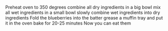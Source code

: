 Preheat oven to 350 degrees
combine all dry ingredients in a big bowl 
mix all wet ingredients in a small bowl
slowly combine wet ingredients into dry ingredients
Fold the blueberries into the batter
grease a muffin tray and put it in the oven
bake for 20-25 minutes
Now you can  eat them
